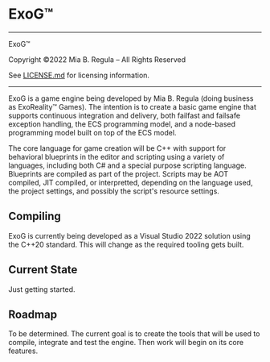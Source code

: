 # ExoG™

--------------------------------------------------------------------------------

ExoG™

Copyright ©2022  Mia B. Regula – All Rights Reserved

See [LICENSE.md](LICENSE.md) for licensing information.

--------------------------------------------------------------------------------


ExoG is a game engine being developed by Mia B. Regula (doing business as
ExoReality™ Games). The intention is to create a basic game engine that supports
continuous integration and delivery, both failfast and failsafe exception
handling, the ECS programming model, and a node-based programming model built on
top of the ECS model.

The core language for game creation will be C++ with support for behavioral
blueprints in the editor and scripting using a variety of languages, including
both C# and a special purpose scripting language. Blueprints are compiled as
part of the project. Scripts may be AOT compiled, JIT compiled, or interpretted,
depending on the language used, the project settings, and possibly the script's
resource settings.


## Compiling

ExoG is currently being developed as a Visual Studio 2022 solution using the
C++20 standard. This will change as the required tooling gets built.


## Current State

Just getting started.


## Roadmap

To be determined. The current goal is to create the tools that will be used to
compile, integrate and test the engine. Then work will begin on its core
features.
